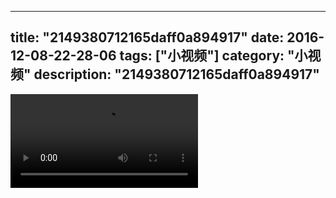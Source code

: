 
---
title: "2149380712165daff0a894917"
date: 2016-12-08-22-28-06
tags: ["小视频"]
category: "小视频"
description: "2149380712165daff0a894917"
---
<video src="http://ohtsqip0g.bkt.clouddn.com/2149380712165daff0a894917.mp4" controls="controls"></video>
